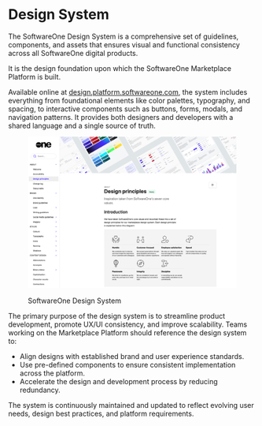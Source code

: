 # Design System

The SoftwareOne Design System is a comprehensive set of guidelines, components, and assets that ensures visual and functional consistency across all SoftwareOne digital products.&#x20;

It is the design foundation upon which the SoftwareOne Marketplace Platform is built.&#x20;

Available online at [design.platform.softwareone.com](https://design.platform.softwareone.com/1233aa9e6/p/521ab9-softwareone-design-system), the system includes everything from foundational elements like color palettes, typography, and spacing, to interactive components such as buttons, forms, modals, and navigation patterns. It provides both designers and developers with a shared language and a single source of truth.

<figure><img src=".gitbook/assets/image (8).png" alt="" width="563"><figcaption><p>SoftwareOne Design System</p></figcaption></figure>

The primary purpose of the design system is to streamline product development, promote UX/UI consistency, and improve scalability. Teams working on the Marketplace Platform should reference the design system to:

* Align designs with established brand and user experience standards.
* Use pre-defined components to ensure consistent implementation across the platform.
* Accelerate the design and development process by reducing redundancy.

The system is continuously maintained and updated to reflect evolving user needs, design best practices, and platform requirements.
